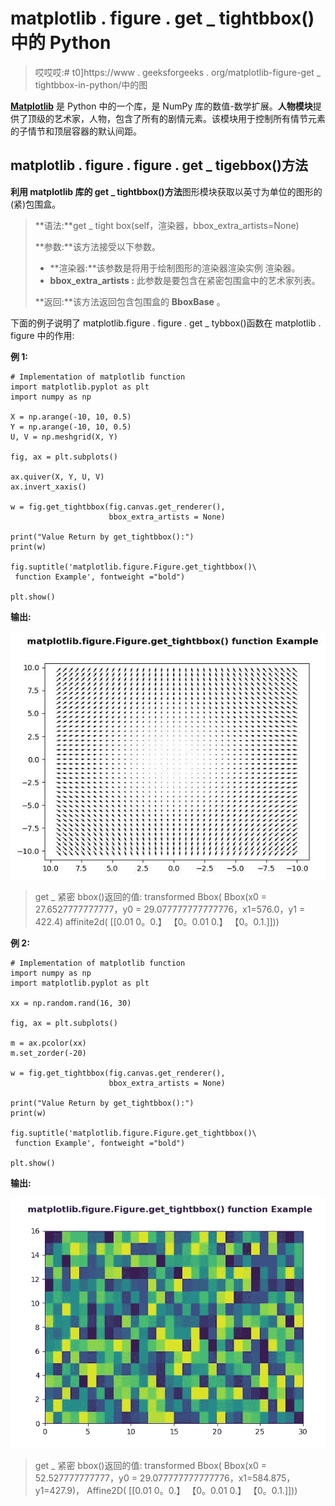 # matplotlib . figure . get _ tightbbox()中的 Python

> 哎哎哎:# t0]https://www . geeksforgeeks . org/matplotlib-figure-get _ tightbbox-in-python/中的图

**[Matplotlib](https://www.geeksforgeeks.org/python-introduction-matplotlib/)** 是 Python 中的一个库，是 NumPy 库的数值-数学扩展。**人物模块**提供了顶级的艺术家，人物，包含了所有的剧情元素。该模块用于控制所有情节元素的子情节和顶层容器的默认间距。

## matplotlib . figure . figure . get _ tigebbox()方法

**利用 matplotlib 库的 get _ tightbbox()方法**图形模块获取以英寸为单位的图形的(紧)包围盒。

> **语法:**get _ tight box(self，渲染器，bbox_extra_artists=None)
> 
> **参数:**该方法接受以下参数。
> 
> *   **渲染器:**该参数是将用于绘制图形的渲染器渲染实例
>     渲染器。
> *   **bbox_extra_artists :** 此参数是要包含在紧密包围盒中的艺术家列表。
> 
> **返回:**该方法返回包含包围盒的 **BboxBase** 。

下面的例子说明了 matplotlib.figure . figure . get _ tybbox()函数在 matplotlib . figure 中的作用:

**例 1:**

```
# Implementation of matplotlib function
import matplotlib.pyplot as plt
import numpy as np

X = np.arange(-10, 10, 0.5)
Y = np.arange(-10, 10, 0.5)
U, V = np.meshgrid(X, Y)

fig, ax = plt.subplots()

ax.quiver(X, Y, U, V)
ax.invert_xaxis()

w = fig.get_tightbbox(fig.canvas.get_renderer(),
                      bbox_extra_artists = None)

print("Value Return by get_tightbbox():")
print(w)

fig.suptitle('matplotlib.figure.Figure.get_tightbbox()\
 function Example', fontweight ="bold") 

plt.show()
```

**输出:**

![](img/8233f3c0e860f95c91c875af5a60e9c3.png)

> get _ 紧密 bbox()返回的值:
> transformed Bbox(
> Bbox(x0 = 27.6527777777777，y0 = 29.077777777777776，x1=576.0，y1 = 422.4)
> affinite2d(
> [[0.01 0。0.】
> 【0。0.01 0.】
> 【0。0.1.]]))

**例 2:**

```
# Implementation of matplotlib function 
import numpy as np 
import matplotlib.pyplot as plt 

xx = np.random.rand(16, 30) 

fig, ax = plt.subplots() 

m = ax.pcolor(xx) 
m.set_zorder(-20) 

w = fig.get_tightbbox(fig.canvas.get_renderer(),
                      bbox_extra_artists = None)

print("Value Return by get_tightbbox():")
print(w)

fig.suptitle('matplotlib.figure.Figure.get_tightbbox()\
 function Example', fontweight ="bold") 

plt.show()
```

**输出:**

![](img/42deb481ffd6f13c06051b28279331ce.png)

> get _ 紧密 bbox()返回的值:
> transformed Bbox(
> Bbox(x0 = 52.527777777777，y0 = 29.077777777777776，x1=584.875，y1=427.9)，
> Affine2D(
> [[0.01 0。0.】
> 【0。0.01 0.】
> 【0。0.1.]]))
